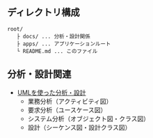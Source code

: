 ## ディレクトリ構成

```
root/
   ├ docs/ ... 分析・設計関係
   ├ apps/ ... アプリケーションルート
   └ README.md ... このファイル
```

## 分析・設計関連
- [UMLを使った分析・設計](./docs/分析・設計/README.md)
  - 業務分析（アクティビティ図）
  - 要求分析（ユースケース図）
  - システム分析（オブジェクト図・クラス図）
  - 設計（シーケンス図・設計クラス図）

